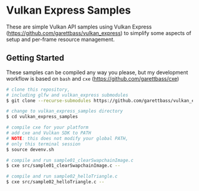 # Vulkan Express Samples

These are simple Vulkan API samples using Vulkan Express (https://github.com/garettbass/vulkan_express) to simplify some aspects of setup and per-frame resource management.

## Getting Started

These samples can be compiled any way you please, but my development workflow is based on `bash` and `cxe` (https://github.com/garettbass/cxe)

```sh
# clone this repository,
# including glfw and vulkan_express submodules
$ git clone --recurse-submodules https://github.com/garettbass/vulkan_express_samples

# change to vulkan_express_samples directory
$ cd vulkan_express_samples

# compile cxe for your platform
# add cxe and Vulkan SDK to PATH
# NOTE: this does not modify your global PATH,
# only this terminal session
$ source devenv.sh

# compile and run sample01_clearSwapchainImage.c
$ cxe src/sample01_clearSwapchainImage.c --

# compile and run sample02_helloTriangle.c
$ cxe src/sample02_helloTriangle.c --
```